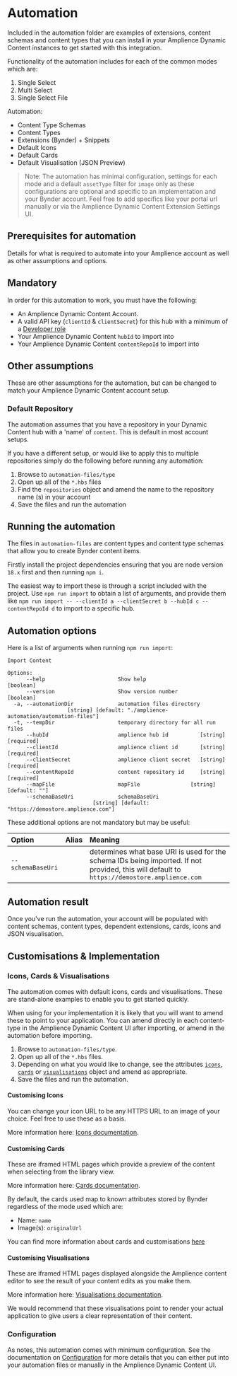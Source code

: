 # Automation

Included in the automation folder are examples of extensions, content schemas and content types that you can install in your Amplience Dynamic Content instances to get started with this integration.

Functionality of the automation includes for each of the common modes which are:

1. Single Select
2. Multi Select
3. Single Select File

Automation:

- Content Type Schemas
- Content Types
- Extensions (Bynder) + Snippets
- Default Icons
- Default Cards
- Default Visualisation (JSON Preview)

> Note: The automation has minimal configuration, settings for each mode and a default `assetType` filter for `image` only as these configurations are optional and specific to an implementation and your Bynder account.
> Feel free to add specifics like your portal url manually or via the Amplience Dynamic Content Extension Settings UI.

## Prerequisites for automation

Details for what is required to automate into your Amplience account as well as other assumptions and options.

## Mandatory

In order for this automation to work, you must have the following:

- An Amplience Dynamic Content Account.
- A valid API key (`clientId` & `clientSecret`) for this hub with a minimum of a [Developer role](https://amplience.com/developers/docs/concepts/permissions/roles/#developer)
- Your Amplience Dynamic Content `hubId` to import into
- Your Amplience Dynamic Content `contentRepoId` to import into

## Other assumptions

These are other assumptions for the automation, but can be changed to match your Amplience Dynamic Content account setup.

### Default Repository

The automation assumes that you have a repository in your Dynamic Content hub with a 'name' of `content`. This is default in most account setups.

If you have a different setup, or would like to apply this to multiple repositories simply do the following before running any automation:

1. Browse to `automation-files/type`
2. Open up all of the `*.hbs` files
3. Find the `repositories` object and amend the name to the repository name (s) in your account
4. Save the files and run the automation

## Running the automation

The files in `automation-files` are content types and content type schemas that allow you to create Bynder content items.

Firstly install the project dependencies ensuring that you are node version `18.x` first and then running `npm i`.

The easiest way to import these is through a script included with the project. Use `npm run import` to obtain a list of arguments, and provide them like `npm run import -- --clientId a --clientSecret b --hubId c --contentRepoId d` to import to a specific hub.

## Automation options

Here is a list of arguments when running `npm run import`:

```
Import Content

Options:
      --help                       Show help                           [boolean]
      --version                    Show version number                 [boolean]
  -a, --automationDir              automation files directory
                   [string] [default: "./amplience-automation/automation-files"]
  -t, --tempDir                    temporary directory for all run files
      --hubId                      amplience hub id          [string] [required]
      --clientId                   amplience client id       [string] [required]
      --clientSecret               amplience client secret   [string] [required]
      --contentRepoId              content repository id     [string] [required]
      --mapFile                    mapFile                [string] [default: ""]
      --schemaBaseUri              schemaBaseUri
                           [string] [default: "https://demostore.amplience.com"]
```

These additional options are not mandatory but may be useful:

| Option            | Alias | Meaning                                                                                                                                     |
| :---------------- | :---- | :------------------------------------------------------------------------------------------------------------------------------------------ |
| `--schemaBaseUri` |       | determines what base URI is used for the schema IDs being imported. If not provided, this will default to `https://demostore.amplience.com` |

## Automation result

Once you've run the automation, your account will be populated with content schemas, content types, dependent extensions, cards, icons and JSON visualisation.

## Customisations & Implementation

### Icons, Cards & Visualisations

The automation comes with default icons, cards and visualisations. These are stand-alone examples to enable you to get started quickly.

When using for your implementation it is likely that you will want to amend these to point to your application. You can amend directly in each content-type in the Amplience Dynamic Content UI after importing, or amend in the automation before importing.

1. Browse to `automation-files/type`.
2. Open up all of the `*.hbs` files.
3. Depending on what you would like to change, see the attributes [`icons`](#customising-icons), [`cards`](#customising-cards) or [`visualisations`](#customising-visualisations) object and amend as appropriate.
4. Save the files and run the automation.

#### Customising Icons

You can change your icon URL to be any HTTPS URL to an image of your choice. Feel free to use these as a basis.

More information here: [Icons documentation](https://amplience.com/developers/docs/dev-tools/guides-tutorials/content-types/#choosing-an-icon).

#### Customising Cards

These are iframed HTML pages which provide a preview of the content when selecting from the library view.

More information here: [Cards documentation](https://amplience.com/developers/docs/dev-tools/guides-tutorials/content-types/#configuring-a-card).

By default, the cards used map to known attributes stored by Bynder regardless of the mode used which are:

- Name: `name`
- Image(s): `originalUrl`

You can find more information about cards and customisations [here](../docs/CARDS.md)

#### Customising Visualisations

These are iframed HTML pages displayed alongside the Amplience content editor to see the result of your content edits as you make them.

More information here: [Visualisations documentation](https://amplience.com/developers/docs/dev-tools/guides-tutorials/content-types/#setting-up-visualizations).

We would recommend that these visualisations point to render your actual application to give users a clear representation of their content.

### Configuration

As notes, this automation comes with minimum configuration. See the documentation on [Configuration](../docs/CONFIGURATION.md) for more details that you can either put into your automation files or manually in the Amplience Dynamic Content UI.
